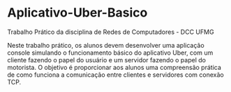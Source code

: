 # Aplicativo-Uber-Basico
Trabalho Prático da disciplina de Redes de Computadores - DCC UFMG

Neste trabalho prático, os alunos devem desenvolver uma aplicação console simulando o funcionamento básico do aplicativo Uber, com um cliente fazendo o papel do usuário e um servidor fazendo o papel do motorista. O objetivo é proporcionar aos alunos uma compreensão prática de como funciona a comunicação entre clientes e servidores com conexão TCP.
